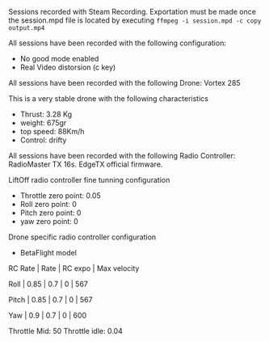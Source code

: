 Sessions recorded with Steam Recording.
Exportation must be made once the session.mpd file is located by executing
```ffmpeg -i session.mpd -c copy output.mp4```

All sessions have been recorded with the following configuration:
- No good mode enabled
- Real Video distorsion (c key)


All sessions have been recorded with the following Drone: Vortex 285 

This is a very stable drone with the following characteristics

- Thrust: 3.28 Kg
- weight: 675gr
- top speed: 88Km/h
- Control: drifty


All sessions have been recorded with the following Radio Controller: RadioMaster TX 16s. EdgeTX official firmware.

LiftOff radio controller fine tunning configuration

- Throttle zero point: 0.05
- Roll zero point: 0
- Pitch zero point: 0
- yaw zero point: 0


Drone specific radio controller configuration

- BetaFlight model

RC Rate | Rate | RC expo | Max velocity 

Roll    |  0.85  |  0.7 |  0      |    567 

Pitch   |  0.85  |  0.7 |  0      |    567 

Yaw     |  0.9   |  0.7 |  0      |    600 

Throttle Mid: 50
Throttle idle: 0.04
    
